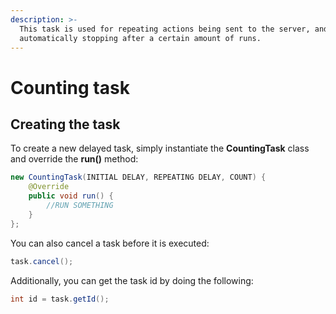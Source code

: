 ```yaml
---
description: >-
  This task is used for repeating actions being sent to the server, and then
  automatically stopping after a certain amount of runs.
---
```


# Counting task

## Creating the task

To create a new delayed task, simply instantiate the **CountingTask** class and override the **run\(\)** method:

```java
new CountingTask(INITIAL DELAY, REPEATING DELAY, COUNT) {
    @Override
    public void run() {
        //RUN SOMETHING
    }
};
```

You can also cancel a task before it is executed:

```java
task.cancel();
```

Additionally, you can get the task id by doing the following:

```java
int id = task.getId();
```

